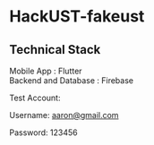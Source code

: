 # HackUST-fakeust

## Technical Stack

Mobile App : Flutter </br>
Backend and Database : Firebase


Test Account:

Username: aaron@gmail.com

Password: 123456

